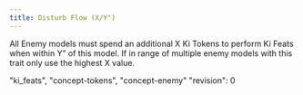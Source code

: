 ```yaml
---
title: Disturb Flow (X/Y")
---
```

All Enemy models must spend an additional X Ki Tokens to perform Ki Feats when within Y” of this model.
If in range of multiple enemy models with this trait only use the highest X value.

"ki_feats", "concept-tokens", "concept-enemy"
"revision": 0